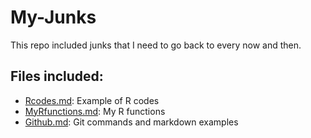 # My-Junks
This repo included junks that I need to go back to every now and then.


## Files included:
* [Rcodes.md](https://github.com/xiaojiezhou/My-Junks/blob/master/RCodes.md):  Example of R codes
* [MyRfunctions.md](https://github.com/xiaojiezhou/My-Junks/blob/master/MyRFunctions.md):  My R functions
* [Github.md](https://github.com/xiaojiezhou/My-Junks/blob/master/Github.md):  Git commands and markdown examples




